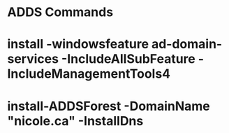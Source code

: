 # ADDS Commands

# install -windowsfeature ad-domain-services -IncludeAllSubFeature -IncludeManagementTools4

# install-ADDSForest -DomainName "nicole.ca" -InstallDns
